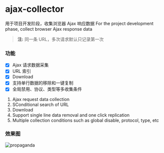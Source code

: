 # ajax-collector

用于项目开发阶段，收集浏览器 Ajax 响应数据
For the project development phase, collect browser Ajax response data

> **注:** 同一条 URL，多次请求默认只记录第一次

### 功能

- [x] Ajax 请求数据采集
- [x] URL 索引
- [x] Download
- [x] 支持单行数据的移除和一键复制
- [x] 全局禁用、协议、类型等多收集条件

1.  Ajax request data collection
2.  SConditional search of URL
3.  Download
4.  Support single line data removal and one click replication
5.  Multiple collection conditions such as global disable, protocol, type, etc

### 效果图

![propaganda](https://github.com/g0ngjie/ajax-collector/wiki/images/propaganda.png)

